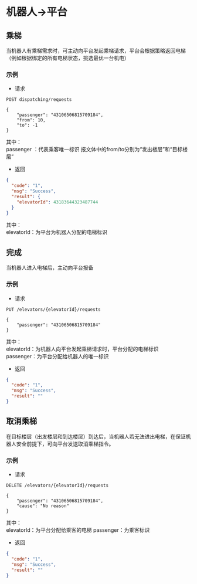 # 机器人->平台

## 乘梯

当机器人有乘梯需求时，可主动向平台发起乘梯请求，平台会根据策略返回电梯（例如根据绑定的所有电梯状态，挑选最优一台机电）

### 示例

- 请求

```http request
POST dispatching/requests

{
    "passenger": "43106506815709184",
    "from": 10,
    "to": -1
}
```

其中：  
passenger ：代表乘客唯一标识
报文体中的from/to分别为“发出楼层”和“目标楼层”

- 返回

```json
{
  "code": "1",
  "msg": "Success",
  "result": {
    "elevatorId": 43183644323487744
  }
}
```

其中：  
elevatorId：为平台为机器人分配的电梯标识

## 完成

当机器人进入电梯后，主动向平台报备

### 示例

- 请求

```http request
PUT /elevators/{elevatorId}/requests

{
    "passenger": "43106506815709184"
}
```

其中：     
elevatorId：为机器人向平台发起乘梯请求时，平台分配的电梯标识  
passenger：为平台分配给机器人的唯一标识

- 返回

```json
{
  "code": "1",
  "msg": "Success",
  "result": ""
}
```

## 取消乘梯

在目标楼层（出发楼层和到达楼层）到达后，当机器人若无法进出电梯，在保证机器人安全前提下，可向平台发送取消乘梯指令。

### 示例

- 请求

```http request
DELETE /elevators/{elevatorId}/requests

{
    "passenger": "43106506815709184",
    "cause": "No reason"
}
```

其中：  
elevatorId：为平台分配给乘客的电梯
passenger：为乘客标识

- 返回

```json
{
  "code": "1",
  "msg": "Success",
  "result": ""
}
```
